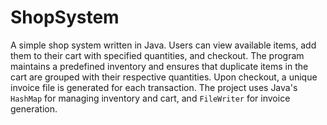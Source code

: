 # ShopSystem
A simple shop system written in Java. Users can view available items, add them to their cart with specified quantities, and checkout. The program maintains a predefined inventory and ensures that duplicate items in the cart are grouped with their respective quantities. Upon checkout, a unique invoice file is generated for each transaction. The project uses Java's `HashMap` for managing inventory and cart, and `FileWriter` for invoice generation.
